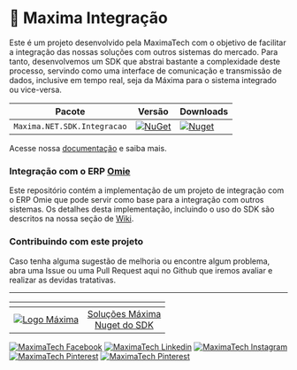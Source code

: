 # 📡 Maxima Integração

Este é um projeto desenvolvido pela MaximaTech com o objetivo de facilitar a integração das nossas soluções com outros sistemas do mercado.
Para tanto, desenvolvemos um SDK que abstrai bastante a complexidade deste processo, servindo como uma interface de comunicação e transmissão de dados, inclusive em tempo real, seja da Máxima para o sistema integrado ou vice-versa.

| Pacote  | Versão | Downloads |
| ------- | ----- | ----- |
| `Maxima.NET.SDK.Integracao` | [![NuGet](https://img.shields.io/nuget/v/Maxima.NET.SDK.Integracao.svg)](https://www.nuget.org/packages/Maxima.NET.SDK.Integracao/) | [![Nuget](https://img.shields.io/nuget/dt/Maxima.NET.SDK.Integracao.svg)](https://www.nuget.org/packages/Maxima.NET.SDK.Integracao/) |

Acesse nossa [documentação](https://github.com/MaximaTech/Maxima.Integracao.Omie/wiki) e saiba mais.

### Integração com o ERP [Omie](https://www.omie.com.br/)

Este repositório contém a implementação de um projeto de integração com o ERP Omie que pode servir como base para a integração com outros sistemas.
Os detalhes desta implementação, incluindo o uso do SDK são descritos na nossa seção de [Wiki](https://github.com/MaximaTech/Maxima.Integracao.Omie/wiki).

### Contribuindo com este projeto

Caso tenha alguma sugestão de melhoria ou encontre algum problema, abra uma Issue ou uma Pull Request aqui no Github que iremos avaliar e realizar as devidas tratativas.

***

| <!-- -->                 | <!-- -->                 |
:-------------------------:|:-------------------------:
[![Logo Máxima](https://maximatech.com.br/wp-content/uploads/2019/04/logo-maximatech-e1554815418600.png)](https://maximatech.com.br/)  |  [Soluções Máxima](https://maximatech.com.br/)<br>[Nuget do SDK](https://www.nuget.org/packages/Maxima.NET.SDK.Integracao/)

[![MaximaTech Facebook](https://img.shields.io/badge/Facebook-1877F2?style=for-the-badge&logo=facebook&logoColor=white)](https://www.facebook.com/maximatechbr)
[![MaximaTech Linkedin](https://img.shields.io/badge/LinkedIn-0077B5?style=for-the-badge&logo=linkedin&logoColor=white)](https://www.linkedin.com/company/maximatechbr/)
[![MaximaTech Instagram](https://img.shields.io/badge/Instagram-E4405F?style=for-the-badge&logo=instagram&logoColor=white)](https://www.instagram.com/maximatechbr/)
[![MaximaTech Pinterest](https://img.shields.io/badge/Pinterest-%23E60023.svg?&style=for-the-badge&logo=Pinterest&logoColor=white)](https://br.pinterest.com/maximatechbr/)
[![MaximaTech Pinterest](https://img.shields.io/badge/YouTube-FF0000?style=for-the-badge&logo=youtube&logoColor=white)](https://www.youtube.com/maximatechbr)
